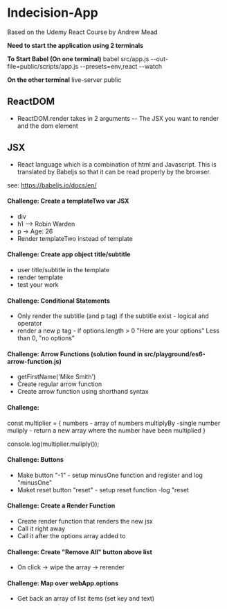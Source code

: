 # Indecision-App
Based on the Udemy React Course by Andrew Mead


**Need to start the application using 2 terminals**

**To Start Babel (On one terminal)**
babel src/app.js --out-file=public/scripts/app.js --presets=env,react --watch

**On the other terminal**
live-server public

## ReactDOM

- ReactDOM.render takes in 2 arguments -- The JSX you want to render and the dom element

## JSX

- React language which is a combination of html and Javascript.  This is translated by Babeljs so that it can be read properly by the browser.

see: https://babeljs.io/docs/en/

#### Challenge: Create a templateTwo var JSX 
- div
- h1 --> Robin Warden
- p -> Age: 26
- Render templateTwo instead of template

#### Challenge: Create app object title/subtitle
- user title/subtitle in the template
- render template
- test your work

#### Challenge: Conditional Statements
- Only render the subtitle  (and p tag) if the subtitle exist - logical and operator
- render a new p tag - if options.length > 0 "Here are your options" Less than 0, "no options"

#### Challenge: Arrow Functions (solution found in src/playground/es6-arrow-function.js)
- getFirstName('Mike Smith')
- Create regular arrow function
- Create arrow function using shorthand syntax

#### Challenge: 

const multiplier = {
    numbers - array of numbers
    multiplyBy -single number
    muliply - return a new array where the number have been multiplied
}

console.log(multiplier.muliply());

#### Challenge: Buttons

- Make button "-1"  - setup minusOne function and register  and log "minusOne"
- Maket reset button "reset" - setup reset function -log "reset

#### Challenge: Create a Render Function

- Create render function that renders the new jsx
- Call it right away
- Call it after the options array added to

#### Challenge: Create "Remove All" button above list

- On click -> wipe the array -> rerender

#### Challenge: Map over webApp.options 
-   Get back an array of list items (set key and text)